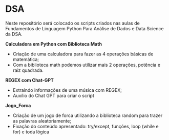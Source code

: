 # DSA
Neste repositório será colocado os scripts criados nas aulas de Fundamentos de Linguagem Python Para Análise de Dados e Data Science da DSA.

**Calculadora em Python com Biblioteca Math**
- Criação de uma calculadora para fazer as 4 operações básicas de matemática;
- Com a biblioteca math podemos utilizar mais 2 operações, potência e raiz quadrada.

**REGEX com Chat-GPT**
- Extraindo informações de uma música com REGEX;
- Auxílio do Chat GPT para criar o script

**Jogo_Forca**
- Criação de um jogo de forca utilizando a biblioteca random para trazer as palavras aleatoriamente;
- Fixação do conteúdo apresentado: try/except, funções, loop (while e for) e toda lógica
